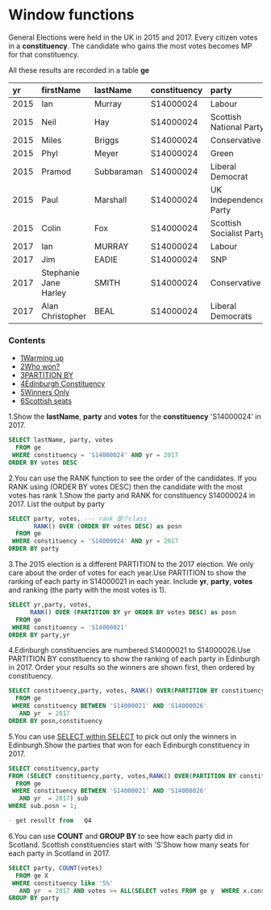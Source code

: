# Window functions



General Elections were held in the UK in 2015 and 2017. Every citizen votes in a **constituency**. The candidate who gains the most votes becomes MP for that constituency.

All these results are recorded in a table **ge**

| yr | firstName | lastName | constituency | party | votes |
| :--- | :--- | :--- | :--- | :--- | :--- |
| 2015 | Ian | Murray | S14000024 | Labour | 19293 |
| 2015 | Neil | Hay | S14000024 | Scottish National Party | 16656 |
| 2015 | Miles | Briggs | S14000024 | Conservative | 8626 |
| 2015 | Phyl | Meyer | S14000024 | Green | 2090 |
| 2015 | Pramod | Subbaraman | S14000024 | Liberal Democrat | 1823 |
| 2015 | Paul | Marshall | S14000024 | UK Independence Party | 601 |
| 2015 | Colin | Fox | S14000024 | Scottish Socialist Party | 197 |
| 2017 | Ian | MURRAY | S14000024 | Labour | 26269 |
| 2017 | Jim | EADIE | S14000024 | SNP | 10755 |
| 2017 | Stephanie Jane Harley | SMITH | S14000024 | Conservative | 9428 |
| 2017 | Alan Christopher | BEAL | S14000024 | Liberal Democrats | 1388 |

### Contents

* [1Warming up](https://sqlzoo.net/wiki/Window_functions#Warming_up)
* [2Who won?](https://sqlzoo.net/wiki/Window_functions#Who_won.3F)
* [3PARTITION BY](https://sqlzoo.net/wiki/Window_functions#PARTITION_BY)
* [4Edinburgh Constituency](https://sqlzoo.net/wiki/Window_functions#Edinburgh_Constituency)
* [5Winners Only](https://sqlzoo.net/wiki/Window_functions#Winners_Only)
* [6Scottish seats](https://sqlzoo.net/wiki/Window_functions#Scottish_seats)



  
1.Show the **lastName**, **party** and **votes** for the **constituency** 'S14000024' in 2017.

```sql
SELECT lastName, party, votes
  FROM ge
 WHERE constituency = 'S14000024' AND yr = 2017
ORDER BY votes DESC
```

2.You can use the RANK function to see the order of the candidates. If you RANK using \(ORDER BY votes DESC\) then the candidate with the most votes has rank 1.Show the party and RANK for constituency S14000024 in 2017. List the output by party

```sql
SELECT party, votes, --- rank 是个class
       RANK() OVER (ORDER BY votes DESC) as posn
  FROM ge
 WHERE constituency = 'S14000024' AND yr = 2017
ORDER BY party
```

  
3.The 2015 election is a different PARTITION to the 2017 election. We only care about the order of votes for each year.Use PARTITION to show the ranking of each party in S14000021 in each year. Include **yr**, **party**, **votes** and ranking \(the party with the most votes is 1\).

```sql
SELECT yr,party, votes,
      RANK() OVER (PARTITION BY yr ORDER BY votes DESC) as posn
  FROM ge
 WHERE constituency = 'S14000021'
ORDER BY party,yr
```

  
4.Edinburgh constituencies are numbered S14000021 to S14000026.Use PARTITION BY constituency to show the ranking of each party in Edinburgh in 2017. Order your results so the winners are shown first, then ordered by constituency.

```sql
SELECT constituency,party, votes, RANK() OVER(PARTITION BY constituency ORDER BY votes DESC) as posn
  FROM ge
 WHERE constituency BETWEEN 'S14000021' AND 'S14000026'
   AND yr  = 2017
ORDER BY posn,constituency
```

  
5.You can use [SELECT within SELECT](https://sqlzoo.net/wiki/SELECT_within_SELECT_Tutorial) to pick out only the winners in Edinburgh.Show the parties that won for each Edinburgh constituency in 2017.

```sql
SELECT constituency,party
FROM (SELECT constituency,party, votes,RANK() OVER(PARTITION BY constituency ORDER BY votes DESC) as posn
  FROM ge
 WHERE constituency BETWEEN 'S14000021' AND 'S14000026'
   AND yr  = 2017) sub
WHERE sub.posn = 1;

- get resullt from   Q4
```

  
6.You can use **COUNT** and **GROUP BY** to see how each party did in Scotland. Scottish constituencies start with 'S'Show how many seats for each party in Scotland in 2017.

```sql
SELECT party, COUNT(votes)
  FROM ge X
 WHERE constituency like 'S%'
   AND yr  = 2017 AND votes >= ALL(SELECT votes FROM ge y  WHERE x.constituency = y. constituency AND y.yr = 2017)
GROUP BY party

```
















